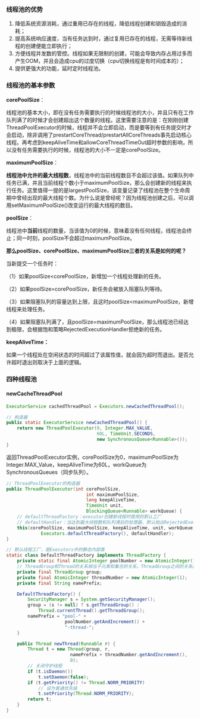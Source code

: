 ### 线程池的优势

1. 降低系统资源消耗，通过重用已存在的线程，降低线程创建和销毁造成的消耗；
2. 提高系统响应速度，当有任务达到时，通过复用已存在的线程，无需等待新线程的创建便能立即执行；
3. 方便线程并发数的管控。线程如果无限制的创建，可能会导致内存占用过多而产生OOM，并且会造成cpu的过度切换（cpu切换线程是有时间成本的）；
4. 提供更强大的功能，延时定时线程池。

### 线程池的基本参数

**corePoolSize**：

线程池的基本大小，即在没有任务需要执行的时候线程池的大小，并且只有在工作队列满了的时候才会创建超出这个数量的线程。这里需要注意的是：在刚刚创建ThreadPoolExecutor的时候，线程并不会立即启动，而是要等到有任务提交时才会启动，除非调用了prestartCoreThread/prestartAllCoreThreads事先启动核心线程。再考虑到keepAliveTime和allowCoreThreadTimeOut超时参数的影响，所以没有任务需要执行的时候，线程池的大小不一定是corePoolSize。

**maximumPoolSize**：

**线程池中允许的最大线程数**，线程池中的当前线程数目不会超过该值。如果队列中任务已满，并且当前线程个数小于maximumPoolSize，那么会创建新的线程来执行任务。这里值得一提的是largestPoolSize，该变量记录了线程池在整个生命周期中曾经出现的最大线程个数。为什么说是曾经呢？因为线程池创建之后，可以调用setMaximumPoolSize()改变运行的最大线程的数目。

**poolSize**：

线程池中**当前**线程的数量，当该值为0的时候，意味着没有任何线程，线程池会终止；同一时刻，poolSize不会超过maximumPoolSize。

**那么poolSize、corePoolSize、maximumPoolSize三者的关系是如何的呢？**

当新提交一个任务时：

（1）如果poolSize<corePoolSize，新增加一个线程处理新的任务。

（2）如果poolSize=corePoolSize，新任务会被放入阻塞队列等待。

（3）如果阻塞队列的容量达到上限，且这时poolSize<maximumPoolSize，新增线程来处理任务。

（4）如果阻塞队列满了，且poolSize=maximumPoolSize，那么线程池已经达到极限，会根据饱和策略RejectedExecutionHandler拒绝新的任务。

**keepAliveTime：**

如果一个线程处在空闲状态的时间超过了该属性值，就会因为超时而退出。是否允许超时退出则取决于上面的逻辑。

### 四种线程池

#### newCacheThreadPool

```Java
ExecutorService cachedThreadPool = Executors.newCachedThreadPool();

// 构造器
public static ExecutorService newCachedThreadPool() {
    return new ThreadPoolExecutor(0, Integer.MAX_VALUE,
                                  60L, TimeUnit.SECONDS,
                                  new SynchronousQueue<Runnable>());
}
```

返回ThreadPoolExecutor实例，corePoolSize为0，maximumPoolSize为Integer.MAX_Value，keepAliveTime为60L，workQueue为SynchronousQueues（同步队列）。

```Java
// ThreadPoolExecutor的构造器
public ThreadPoolExecutor(int corePoolSize,
                              int maximumPoolSize,
                              long keepAliveTime,
                              TimeUnit unit,
                              BlockingQueue<Runnable> workQueue) {
    // defaultThreadFactory：executor创建新线程时使用的默认工厂
    // defaultHandler：当达到最大线程数和队列满后的处理器，默认抛出RejectedExecutionException
    this(corePoolSize, maximumPoolSize, keepAliveTime, unit, workQueue,
             Executors.defaultThreadFactory(), defaultHandler);
}

// 默认线程工厂，是Executors中的静态内部类
static class DefaultThreadFactory implements ThreadFactory {
    private static final AtomicInteger poolNumber = new AtomicInteger(1);
    // ThreadGroup和Thread的关系相当于元素和集合的关系，ThreadGroup之间的关系是树的关系。main方法执行后，将自动创建system线程组和main线程组，main方法所在线程存放在main线程组中。
    private final ThreadGroup group; 
    private final AtomicInteger threadNumber = new AtomicInteger(1);
    private final String namePrefix;

    DefaultThreadFactory() {
        SecurityManager s = System.getSecurityManager();
        group = (s != null) ? s.getThreadGroup() :
        	Thread.currentThread().getThreadGroup();
        namePrefix = "pool-" +
                      poolNumber.getAndIncrement() +
                      "-thread-";
    }

    public Thread newThread(Runnable r) {
        Thread t = new Thread(group, r,
                        namePrefix + threadNumber.getAndIncrement(),
                        0);
        // 关闭守护线程
        if (t.isDaemon())
            t.setDaemon(false);
        if (t.getPriority() != Thread.NORM_PRIORITY)
            // 设为普通优先级
            t.setPriority(Thread.NORM_PRIORITY);
        return t;
    }
}
```


